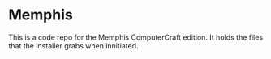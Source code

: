 Memphis
=======

This is a code repo for the Memphis ComputerCraft edition. It holds the files that the installer grabs when innitiated.
